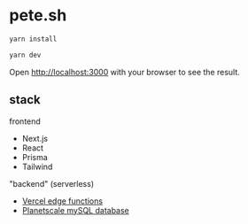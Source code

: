 # pete.sh

```bash
yarn install
```

```bash
yarn dev
```

Open [http://localhost:3000](http://localhost:3000) with your browser to see the result.

## stack

frontend

- Next.js
- React
- Prisma
- Tailwind

"backend" (serverless)

- [Vercel edge functions](https://vercel.com/features/edge-functions)
- [Planetscale mySQL database](https://planetscale.com/)
